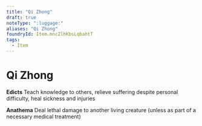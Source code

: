 ```yaml
---
title: "Qi Zhong"
draft: true
noteType: ":luggage:"
aliases: "Qi Zhong"
foundryId: Item.mncZlhKbsLqbahtT
tags:
  - Item
---
```


# Qi Zhong

**Edicts** Teach knowledge to others, relieve suffering despite personal difficulty, heal sickness and injuries

**Anathema** Deal lethal damage to another living creature (unless as part of a necessary medical treatment)
